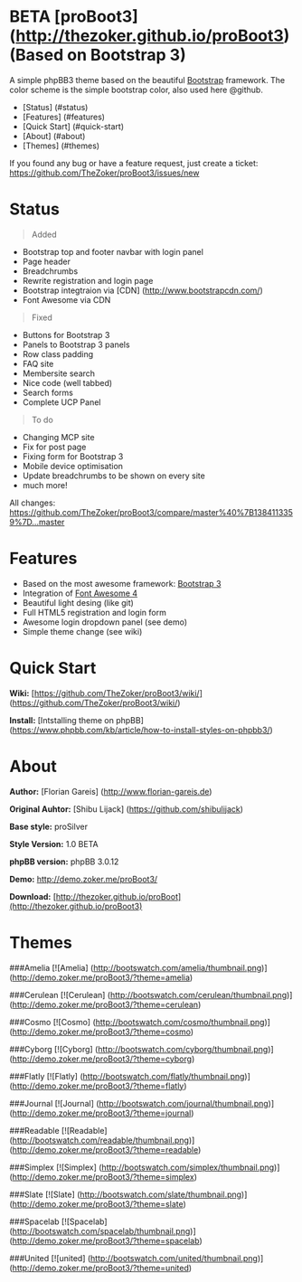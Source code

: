 __BETA__ [proBoot3] (http://thezoker.github.io/proBoot3) (Based on Bootstrap 3)
=======

A simple phpBB3 theme based on the beautiful [Bootstrap](http://twitter.github.com/bootstrap/) framework.
The color scheme is the simple bootstrap color, also used here @github.

- [Status] (#status)
- [Features] (#features)
- [Quick Start] (#quick-start)
- [About] (#about)
- [Themes] (#themes)

If you found any bug or have a feature request, just create a ticket: https://github.com/TheZoker/proBoot3/issues/new

Status
=
> Added
- Bootstrap top and footer navbar with login panel
- Page header
- Breadchrumbs
- Rewrite registration and login page
- Bootstrap integtraion via [CDN] (http://www.bootstrapcdn.com/)
- Font Awesome via CDN

> Fixed
- Buttons for Bootstrap 3
- Panels to Bootstrap 3 panels
- Row class padding
- FAQ site
- Membersite search
- Nice code (well tabbed)
- Search forms
- Complete UCP Panel

> To do
- Changing MCP site
- Fix for post page
- Fixing form for Bootstrap 3
- Mobile device optimisation
- Update breadchrumbs to be shown on every site
- much more!

All changes: https://github.com/TheZoker/proBoot3/compare/master%40%7B1384113359%7D...master

Features
=
* Based on the most awesome framework: [Bootstrap 3](http://twitter.github.com/bootstrap/)
* Integration of [Font Awesome 4](http://fontawesome.io/)
* Beautiful light desing (like git)
* Full HTML5 registration and login form 
* Awesome login dropdown panel (see demo)
* Simple theme change (see wiki)


Quick Start
=
**Wiki:** [https://github.com/TheZoker/proBoot3/wiki/] (https://github.com/TheZoker/proBoot3/wiki/)

**Install:** [Intstalling theme on phpBB] (https://www.phpbb.com/kb/article/how-to-install-styles-on-phpbb3/)

About
=
**Author:** [Florian Gareis] (http://www.florian-gareis.de)

**Original Auhtor:** [Shibu Lijack] (https://github.com/shibulijack)

**Base style:** proSilver

**Style Version:** 1.0 BETA

**phpBB version:** phpBB 3.0.12

**Demo:** http://demo.zoker.me/proBoot3/

**Download:** [http://thezoker.github.io/proBoot](http://thezoker.github.io/proBoot3)

Themes
=

###Amelia
[![Amelia] (http://bootswatch.com/amelia/thumbnail.png)] (http://demo.zoker.me/proBoot3/?theme=amelia)

###Cerulean
[![Cerulean] (http://bootswatch.com/cerulean/thumbnail.png)] (http://demo.zoker.me/proBoot3/?theme=cerulean)

###Cosmo
[![Cosmo] (http://bootswatch.com/cosmo/thumbnail.png)] (http://demo.zoker.me/proBoot3/?theme=cosmo)

###Cyborg
[![Cyborg] (http://bootswatch.com/cyborg/thumbnail.png)] (http://demo.zoker.me/proBoot3/?theme=cyborg)

###Flatly
[![Flatly] (http://bootswatch.com/flatly/thumbnail.png)] (http://demo.zoker.me/proBoot3/?theme=flatly)

###Journal
[![Journal] (http://bootswatch.com/journal/thumbnail.png)] (http://demo.zoker.me/proBoot3/?theme=journal)

###Readable
[![Readable] (http://bootswatch.com/readable/thumbnail.png)] (http://demo.zoker.me/proBoot3/?theme=readable)

###Simplex
[![Simplex] (http://bootswatch.com/simplex/thumbnail.png)] (http://demo.zoker.me/proBoot3/?theme=simplex)

###Slate
[![Slate] (http://bootswatch.com/slate/thumbnail.png)] (http://demo.zoker.me/proBoot3/?theme=slate)

###Spacelab
[![Spacelab] (http://bootswatch.com/spacelab/thumbnail.png)] (http://demo.zoker.me/proBoot3/?theme=spacelab)

###United
[![united] (http://bootswatch.com/united/thumbnail.png)] (http://demo.zoker.me/proBoot3/?theme=united)
